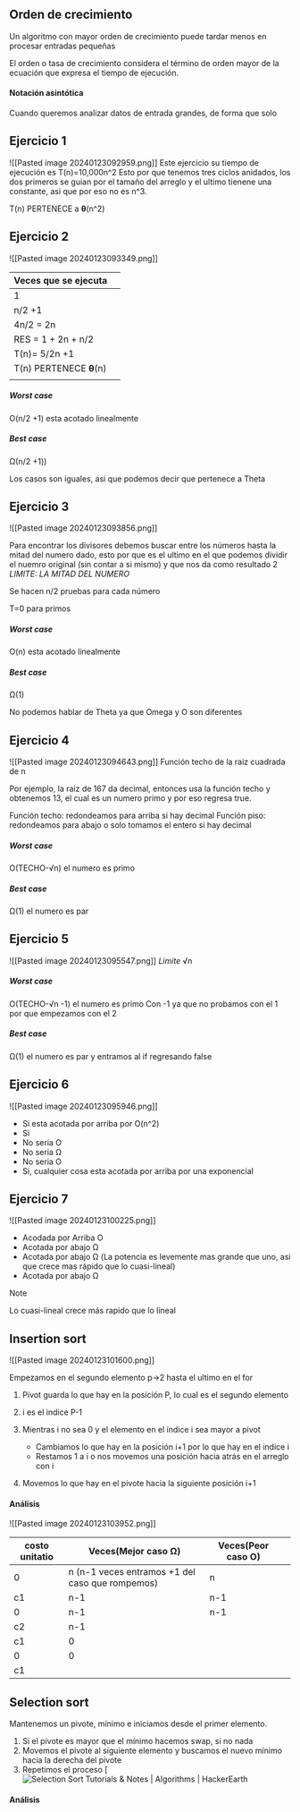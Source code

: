 ## Orden de crecimiento
Un algoritmo con mayor orden de crecimiento puede tardar menos en procesar entradas pequeñas

El orden o tasa de crecimiento considera el término de orden mayor de la ecuación que expresa el tiempo de ejecución.


#### Notación asintótica
Cuando queremos analizar datos de entrada grandes, de forma que solo 

## Ejercicio 1
![[Pasted image 20240123092959.png]]
Este ejercicio su tiempo de ejecución es T(n)=10,000n^2
Esto por que tenemos tres ciclos anidados, los dos primeros se guian por el tamaño del arreglo y el ultimo tienene una constante, asi que por eso no es n^3.

T(n) PERTENECE a **θ**(n^2)

## Ejercicio 2
![[Pasted image 20240123093349.png]]

| Veces que se ejecuta |  |
| ---- | ---- |
| 1 |  |
| n/2 +1 |  |
| 4n/2 = 2n |  |
| RES = 1 + 2n + n/2 |  |
| T(n)= 5/2n +1 |  |
| T(n) PERTENECE **θ**(n) |  |
|  |  |
##### Worst case
O(n/2 +1) esta acotado linealmente
##### Best case
Ω(n/2 +1))

Los casos son iguales, asi que podemos decir que pertenece a Theta
## Ejercicio 3
![[Pasted image 20240123093856.png]]

Para encontrar los divisores debemos buscar entre los números hasta la mitad del numero dado, esto por que es el ultimo en el que podemos dividir el nuemro original (sin contar a si mismo) y que nos da como resultado 2
*LIMITE: LA MITAD DEL NUMERO*

Se hacen n/2 pruebas para cada número

T=0 para primos
##### Worst case
O(n) esta acotado linealmente
##### Best case
Ω(1)

No podemos hablar de Theta ya que Omega y O son diferentes

## Ejercicio 4
![[Pasted image 20240123094643.png]]
Función techo de la raiz cuadrada de n

Por ejemplo, la raiz de 167 da decimal, entonces usa la función techo y obtenemos 13, el cual es un numero primo y por eso regresa true.

Función techo: redondeamos para arriba si hay decimal
Función piso: redondeamos para abajo o solo tomamos el entero si hay decimal

##### Worst case
O(TECHO-√n) el numero es primo
##### Best case
Ω(1) el numero es par

## Ejercicio 5
![[Pasted image 20240123095547.png]]
*Limite* √n

##### Worst case
O(TECHO-√n -1) el numero es primo
Con -1 ya que no probamos con el 1 por que empezamos con el 2
##### Best case
Ω(1) el numero es par y entramos al if regresando false

## Ejercicio 6
![[Pasted image 20240123095946.png]]

- Si esta acotada por arriba por O(n^2)
- Si
- No seria O
- No seria Ω
- No seria O
- Si, cualquier cosa esta acotada por arriba por una exponencial

## Ejercicio 7
![[Pasted image 20240123100225.png]]

- Acodada por Arriba O
- Acotada por abajo Ω
- Acotada por abajo Ω (La potencia es levemente mas grande que uno, asi que crece mas rápido que lo cuasi-lineal)
- Acotada por abajo Ω

>[!Note]
>Lo cuasi-lineal crece más rapido que lo lineal

## Insertion sort
![[Pasted image 20240123101600.png]]

Empezamos en el segundo elemento p->2 hasta el ultimo en el for

1. Pivot guarda lo que hay en la posición P, lo cual es el segundo elemento
2. i es el indice P-1

3. Mientras i no sea 0 y el elemento en el indice i sea mayor a pivot
	- Cambiamos lo que hay en la posición i+1 por lo que hay en el indice i
	- Restamos 1 a i o nos movemos una posición hacia atrás en el arreglo con i
4. Movemos lo que hay en el pivote hacia la siguiente posición i+1

#### Análisis

![[Pasted image 20240123103952.png]]

| costo unitatio | Veces(Mejor caso Ω)                             | Veces(Peor caso O) |     |
| -------------- | ----------------------------------------------- | ------------------ | --- |
| 0              | n (n-1 veces entramos +1 del caso que rompemos) | n                  |     |
| c1             | n-1                                             | n-1                |     |
| 0              | n-1                                             | n-1                |     |
| c2             | n-1                                             |                    |     |
| c1             | 0                                               |                    |     |
| 0              | 0                                               |                    |     |
| c1             |                                                 |                    |     |
## Selection sort
Mantenemos un pivote, mínimo e iniciamos desde el primer elemento.

1. Si el pivote es mayor que el mínimo hacemos swap, si no nada
2. Movemos el pivote al siguiente elemento y buscamos el nuevo mínimo hacia la derecha del pivote
3. Repetimos el proceso 
[![Selection Sort Tutorials & Notes | Algorithms | HackerEarth](https://he-s3.s3.amazonaws.com/media/uploads/2888f5b.png)

#### Análisis